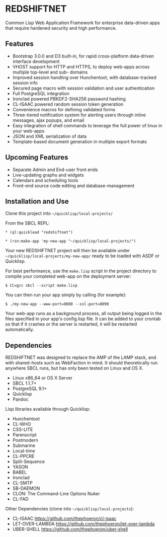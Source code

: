 REDSHIFTNET
===========

Common Lisp Web Application Framework for enterprise data-driven apps that require hardened security and high performance.

Features
--------

* Bootstrap 3.0.0 and D3 built-in, for rapid cross-platform data-driven interface development
* VHOST support for HTTP and HTTPS, to deploy web-apps across multiple top-level and sub- domains
* Improved session handling over Hunchentoot, with database-tracked session info
* Secured page macro with session validation and user authentication
* Full PostgreSQL integration
* Ironclad powered PBKDF2-SHA256 password hashing
* CL-ISAAC powered random session token generation
* Convenience macros for defining validated forms
* Three-tiered notification system for alerting users through inline messages, ajax popups, and email
* Easy integration of shell commands to leverage the full power of linux in your web-apps
* JSON and XML serialization of data
* Template-based document generation in multiple export formats

Upcoming Features
-----------------

* Separate Admin and End-user front ends
* Live-updating graphs and widgets
* Calendars and scheduling tools
* Front-end source code editing and database-management

Installation and Use
--------------------

Clone this project into ``~/quicklisp/local-projects/``

From the SBCL REPL:

    * (ql:quickload "redshiftnet")

    * (rsn:make-app 'my-new-app "~/quicklisp/local-projects/")

Your new REDSHIFTNET project will then be available under ``~/quicklisp/local-projects/my-new-app/`` ready to be loaded with ASDF or Quicklisp.

For best performance, use the ``make.lisp`` script in the project directory to compile your completed web-app on the deployment server:

    $ CC=gcc sbcl --script make.lisp

You can then run your app simply by calling (for example):

    $ ./my-new-app --www-port=8080 --ssl-port=8090

Your web-app runs as a background process, all output being logged in the files specified in your app's config.lisp file.  It can be added to your crontab so that if it crashes or the server is restarted, it will be restarted automatically.

Dependencies
------------

REDSHIFTNET was designed to replace the AMP of the LAMP stack, and with shared-hosts such as WebFaction in mind.  It should theoretically run anywhere SBCL runs, but has only been tested on Linux and OS X.

* Linux x86_64 or OS X Server
* SBCL 1.1.7+
* PostgreSQL 9.1+
* Quicklisp
* Pandoc

Lisp libraries available through Quicklisp:

* Hunchentoot
* CL-WHO
* CSS-LITE
* Parenscript
* Postmodern
* Submarine
* Local-time
* CL-PPCRE
* Split-Sequence
* YASON
* BABEL
* Ironclad
* CL-SMTP
* SB-DAEMON
* CLON: The Command-Line Options Nuker
* CL-FAD

Other Dependencies (clone into ``~/quicklisp/local-projects``):

* CL-ISAAC <https://github.com/thephoeron/cl-isaac>
* LET-OVER-LAMBDA <https://github.com/thephoeron/let-over-lambda>
* UBER-SHELL <https://github.com/thephoeron/uber-shell>

